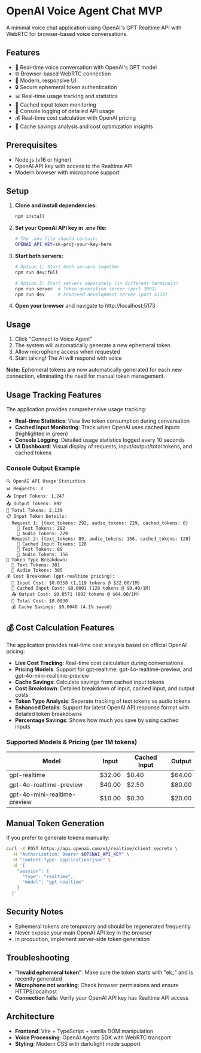 # OpenAI Voice Agent Chat MVP

A minimal voice chat application using OpenAI's GPT Realtime API with WebRTC for browser-based voice conversations.

## Features

- 🎤 Real-time voice conversation with OpenAI's GPT model
- 🌐 Browser-based WebRTC connection
- 🎨 Modern, responsive UI
- 🔒 Secure ephemeral token authentication
- 📊 Real-time usage tracking and statistics
- 🚀 Cached input token monitoring
- 💾 Console logging of detailed API usage
- 💰 Real-time cost calculation with OpenAI pricing
- 🎯 Cache savings analysis and cost optimization insights

## Prerequisites

- Node.js (v16 or higher)
- OpenAI API key with access to the Realtime API
- Modern browser with microphone support

## Setup

1. **Clone and install dependencies:**
   ```bash
   npm install
   ```

2. **Set your OpenAI API key in .env file:**
   ```bash
   # The .env file should contain:
   OPENAI_API_KEY=sk-proj-your-key-here
   ```

3. **Start both servers:**
   ```bash
   # Option 1: Start both servers together
   npm run dev:full

   # Option 2: Start servers separately (in different terminals)
   npm run server  # Token generation server (port 3001)
   npm run dev     # Frontend development server (port 5173)
   ```

4. **Open your browser** and navigate to http://localhost:5173

## Usage

1. Click "Connect to Voice Agent"
2. The system will automatically generate a new ephemeral token
3. Allow microphone access when requested
4. Start talking! The AI will respond with voice

**Note:** Ephemeral tokens are now automatically generated for each new connection, eliminating the need for manual token management.

## Usage Tracking Features

The application provides comprehensive usage tracking:

- **Real-time Statistics**: View live token consumption during conversation
- **Cached Input Monitoring**: Track when OpenAI uses cached inputs (highlighted in green)
- **Console Logging**: Detailed usage statistics logged every 10 seconds
- **UI Dashboard**: Visual display of requests, input/output/total tokens, and cached tokens

### Console Output Example
```
🔍 OpenAI API Usage Statistics
📊 Requests: 3
📥 Input Tokens: 1,247
📤 Output Tokens: 892
🔢 Total Tokens: 2,139
📋 Input Token Details:
  Request 1: {text_tokens: 292, audio_tokens: 229, cached_tokens: 0}
    📝 Text Tokens: 292
    🎵 Audio Tokens: 229
  Request 2: {text_tokens: 89, audio_tokens: 156, cached_tokens: 128}
    🚀 Cached Input Tokens: 128
    📝 Text Tokens: 89
    🎵 Audio Tokens: 156
🎯 Token Type Breakdown:
  📝 Text Tokens: 381
  🎵 Audio Tokens: 385
💰 Cost Breakdown (gpt-realtime pricing):
  💸 Input Cost: $0.0358 (1,119 tokens @ $32.00/1M)
  🚀 Cached Input Cost: $0.0001 (128 tokens @ $0.40/1M)
  📤 Output Cost: $0.0571 (892 tokens @ $64.00/1M)
  🔢 Total Cost: $0.0930
  💰 Cache Savings: $0.0040 (4.1% saved)
```

## 💰 Cost Calculation Features

The application provides real-time cost analysis based on official OpenAI pricing:

- **Live Cost Tracking**: Real-time cost calculation during conversations
- **Pricing Models**: Support for gpt-realtime, gpt-4o-realtime-preview, and gpt-4o-mini-realtime-preview
- **Cache Savings**: Calculate savings from cached input tokens
- **Cost Breakdown**: Detailed breakdown of input, cached input, and output costs
- **Token Type Analysis**: Separate tracking of text tokens vs audio tokens
- **Enhanced Details**: Support for latest OpenAI API response format with detailed token breakdowns
- **Percentage Savings**: Shows how much you save by using cached inputs

### Supported Models & Pricing (per 1M tokens)
| Model | Input | Cached Input | Output |
|-------|-------|--------------|--------|
| gpt-realtime | $32.00 | $0.40 | $64.00 |
| gpt-4o-realtime-preview | $40.00 | $2.50 | $80.00 |
| gpt-4o-mini-realtime-preview | $10.00 | $0.30 | $20.00 |

## Manual Token Generation

If you prefer to generate tokens manually:

```bash
curl -X POST https://api.openai.com/v1/realtime/client_secrets \
  -H "Authorization: Bearer $OPENAI_API_KEY" \
  -H "Content-Type: application/json" \
  -d '{
    "session": {
      "type": "realtime",
      "model": "gpt-realtime"
    }
  }'
```

## Security Notes

- Ephemeral tokens are temporary and should be regenerated frequently
- Never expose your main OpenAI API key in the browser
- In production, implement server-side token generation

## Troubleshooting

- **"Invalid ephemeral token"**: Make sure the token starts with "ek_" and is recently generated
- **Microphone not working**: Check browser permissions and ensure HTTPS/localhost
- **Connection fails**: Verify your OpenAI API key has Realtime API access

## Architecture

- **Frontend**: Vite + TypeScript + vanilla DOM manipulation
- **Voice Processing**: OpenAI Agents SDK with WebRTC transport
- **Styling**: Modern CSS with dark/light mode support